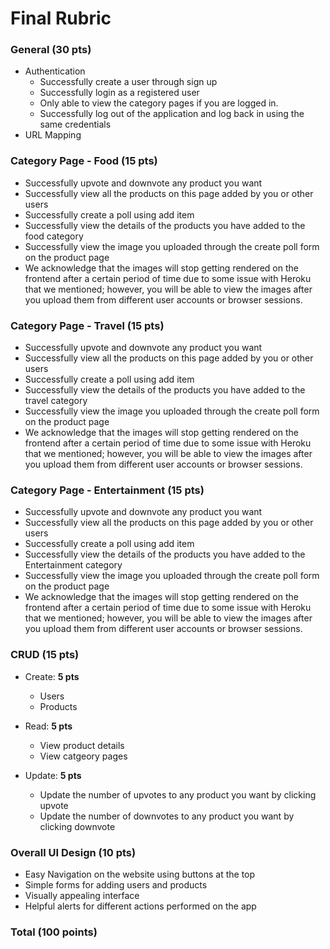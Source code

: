 # Final Rubric

### General (30 pts)

- Authentication
  - Successfully create a user through sign up
  - Successfully login as a registered user
  - Only able to view the category pages if you are logged in.
  - Successfully log out of the application and log back in using the same credentials
- URL Mapping

### Category Page - Food (15 pts)

- Successfully upvote and downvote any product you want
- Successfully view all the products on this page added by you or other users
- Successfully create a poll using add item
- Successfully view the details of the products you have added to the food category
- Successfully view the image you uploaded through the create poll form on the product page
 - We acknowledge that the images will stop getting rendered on the frontend after a certain period of time due to some issue with Heroku that we mentioned; however, you will be able to view the images after you upload them from different user accounts or browser sessions.

### Category Page - Travel (15 pts)

- Successfully upvote and downvote any product you want
- Successfully view all the products on this page added by you or other users
- Successfully create a poll using add item
- Successfully view the details of the products you have added to the travel category
- Successfully view the image you uploaded through the create poll form on the product page
 - We acknowledge that the images will stop getting rendered on the frontend after a certain period of time due to some issue with Heroku that we mentioned; however, you will be able to view the images after you upload them from different user accounts or browser sessions.

### Category Page - Entertainment (15 pts)

- Successfully upvote and downvote any product you want
- Successfully view all the products on this page added by you or other users
- Successfully create a poll using add item
- Successfully view the details of the products you have added to the Entertainment category
- Successfully view the image you uploaded through the create poll form on the product page
 - We acknowledge that the images will stop getting rendered on the frontend after a certain period of time due to some issue with Heroku that we mentioned; however, you will be able to view the images after you upload them from different user accounts or browser sessions.

### CRUD (15 pts)									
- Create: **5 pts**
  - Users
  - Products
 
- Read: **5 pts**
  - View product details
  - View catgeory pages

- Update: **5 pts**
  - Update the number of upvotes to any product you want by clicking upvote
  - Update the number of downvotes to any product you want by clicking downvote

### Overall UI Design (10 pts)

- Easy Navigation on the website using buttons at the top
- Simple forms for adding users and products
- Visually appealing interface
- Helpful alerts for different actions performed on the app


### Total (100 points)

